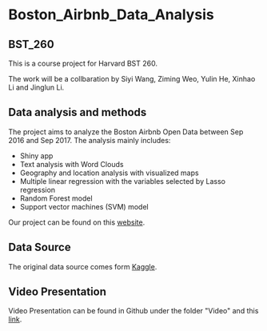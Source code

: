 # Boston_Airbnb_Data_Analysis

## BST_260
This is a course project for Harvard BST 260.

The work will be a collbaration by Siyi Wang, Ziming Weo, Yulin He, Xinhao Li and Jinglun Li. 

## Data analysis and methods
The project aims to analyze the Boston Airbnb Open Data between Sep 2016 and Sep 2017. The analysis mainly includes:
- Shiny app
- Text analysis with Word Clouds
- Geography and location analysis with visualized maps 
- Multiple linear regression with the variables selected by Lasso regression
- Random Forest model
- Support vector machines (SVM) model

Our project can be found on this [website](https://sites.google.com/view/bst260project-boston-airbnb/home).

## Data Source
The original data source comes form [Kaggle](https://www.kaggle.com/airbnb/boston?select=listings.csv).  

## Video Presentation
Video Presentation can be found in Github under the folder "Video" and this [link](https://www.youtube.com/watch?v=gL0o3-_1JUI).
